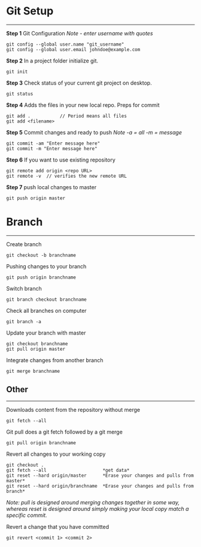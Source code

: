 # Git Setup
-------------------------------------------------------
**Step 1** Git Configuration  *Note - enter username with quotes*
```
git config --global user.name "git_username"
git config --global user.email johndoe@example.com
```

**Step 2** In a project folder initialize git.
```
git init
```

**Step 3** Check status of your current git project on desktop. 
```
git status                          
```

**Step 4** Adds the files in your new local repo. Preps for commit
```
git add .           // Period means all files
git add <filename>
```

**Step 5** Commit changes and ready to push *Note -a = all  -m = message*
```
git commit -am "Enter message here"
git commit -m "Enter message here"
```
**Step 6** If you want to use existing repository
```
git remote add origin <repo URL>
git remote -v  // verifies the new remote URL
```

**Step 7** push local changes to master
```
git push origin master
```

# Branch
-------------------------------------------------------

Create branch
```
git checkout -b branchname
```

Pushing changes to your branch
```
git push origin branchname          
```

Switch branch
```
git branch checkout branchname      
```

Check all branches on computer
```
git branch -a                      
```

Update your branch with master
```
git checkout branchname
git pull origin master
```

Integrate changes from another branch
```
git merge branchname                
```
## Other
----------------------------------------------------

Downloads content from the repository without merge
```
git fetch --all
```

Git pull does a git fetch followed by a git merge
```
git pull origin branchname          
```

Revert all changes to your working copy
```
git checkout .
git fetch --all                     *get data*
git reset --hard origin/master      *Erase your changes and pulls from master*
git reset --hard origin/branchname  *Erase your changes and pulls from branch*
```
*Note: pull is designed around merging changes together in some way, whereas reset is designed around simply making your local copy match a specific commit.*


Revert a change that you have committed
```
git revert <commit 1> <commit 2>    
```
